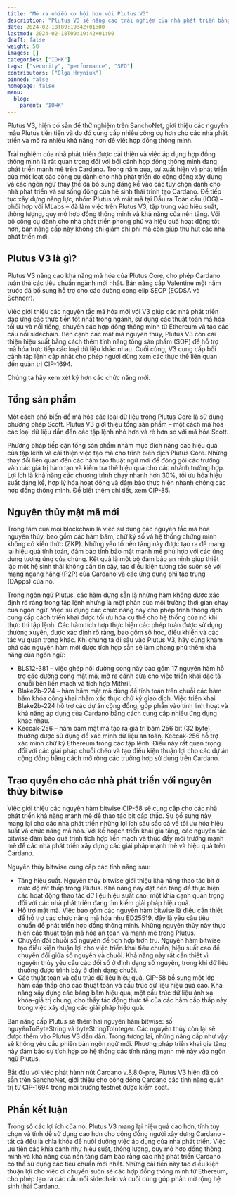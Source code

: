 ```yaml
---
title: "Mở ra nhiều cơ hội hơn với Plutus V3"
description: "Plutus V3 sẽ nâng cao trải nghiệm của nhà phát triển bằng cách cải thiện việc áp dụng hợp đồng thông minh, hỗ trợ các tính năng quản trị và bỏ phiếu, đồng thời thúc đẩy khả năng tương tác giữa các chuỗi khối"
date: 2024-02-18T09:19:42+01:00
lastmod: 2024-02-18T09:19:42+01:00
draft: false
weight: 50
images: []
categories: ["IOHK"]
tags: ["security", "performance", "SEO"]
contributors: ["Olga Hryniuk"]
pinned: false
homepage: false
menu:
  blog:
    parent: "IOHK"
---
```


Plutus V3, hiện có sẵn để thử nghiệm trên SanchoNet, giới thiệu các nguyên mẫu Plutus tiên tiến và do đó cung cấp nhiều công cụ hơn cho các nhà phát triển và mở ra nhiều khả năng hơn để viết hợp đồng thông minh.

Trải nghiệm của nhà phát triển được cải thiện và việc áp dụng hợp đồng thông minh là rất quan trọng đối với bối cảnh hợp đồng thông minh đang phát triển mạnh mẽ trên Cardano. Trong năm qua, sự xuất hiện và phát triển của một loạt các công cụ dành cho nhà phát triển do cộng đồng xây dựng và các ngôn ngữ thay thế đã bổ sung đáng kể vào các tùy chọn dành cho nhà phát triển và sự sống động của hệ sinh thái trình tạo Cardano. Để tiếp tục xây dựng năng lực, nhóm Plutus và mật mã tại Đầu ra Toàn cầu (IOG) – phối hợp với MLabs – đã làm việc trên Plutus V3, tập trung vào hiệu suất, thông lượng, quy mô hợp đồng thông minh và khả năng của nền tảng. Với bộ công cụ dành cho nhà phát triển phong phú và hiệu quả hoạt động tốt hơn, bản nâng cấp này không chỉ giảm chi phí mà còn giúp thu hút các nhà phát triển mới.

## Plutus V3 là gì?

Plutus V3 nâng cao khả năng mã hóa của Plutus Core, cho phép Cardano tuân thủ các tiêu chuẩn ngành mới nhất. Bản nâng cấp Valentine một năm trước đã bổ sung hỗ trợ cho các đường cong elip SECP (ECDSA và Schnorr).

Việc giới thiệu các nguyên tắc mã hóa mới với V3 giúp các nhà phát triển đáp ứng các thực tiễn tốt nhất trong ngành, sử dụng các thuật toán mã hóa tối ưu và nổi tiếng, chuyển các hợp đồng thông minh từ Ethereum và tạo các cầu nối sidechain. Bên cạnh các mật mã nguyên thủy, Plutus V3 còn cải thiện hiệu suất bằng cách thêm tính năng tổng sản phẩm (SOP) để hỗ trợ mã hóa trực tiếp các loại dữ liệu khác nhau. Cuối cùng, V3 cung cấp bối cảnh tập lệnh cập nhật cho phép người dùng xem các thực thể liên quan đến quản trị CIP-1694.

Chúng ta hãy xem xét kỹ hơn các chức năng mới.

## Tổng sản phẩm

Một cách phổ biến để mã hóa các loại dữ liệu trong Plutus Core là sử dụng phương pháp Scott. Plutus V3 giới thiệu tổng sản phẩm – một cách mã hóa các loại dữ liệu dẫn đến các tập lệnh nhỏ hơn và rẻ hơn so với mã hóa Scott.

Phương pháp tiếp cận tổng sản phẩm nhằm mục đích nâng cao hiệu quả của tập lệnh và cải thiện việc tạo mã cho trình biên dịch Plutus Core. Những thay đổi liên quan đến các hàm tạo thuật ngữ mới để đóng gói các trường vào các giá trị hàm tạo và kiểm tra thẻ hiệu quả cho các nhánh trường hợp. Lợi ích là khả năng các chương trình chạy nhanh hơn 30%, tối ưu hóa hiệu suất đáng kể, hợp lý hóa hoạt động và đảm bảo thực hiện nhanh chóng các hợp đồng thông minh. Để biết thêm chi tiết, xem CIP-85.

## Nguyên thủy mật mã mới

Trọng tâm của mọi blockchain là việc sử dụng các nguyên tắc mã hóa nguyên thủy, bao gồm các hàm băm, chữ ký số và hệ thống chứng minh không có kiến ​​thức (ZKP). Những yếu tố nền tảng này được tạo ra để mang lại hiệu quả tính toán, đảm bảo tính bảo mật mạnh mẽ phù hợp với các ứng dụng tương ứng của chúng. Kết quả là một bộ đảm bảo an ninh giúp thiết lập một hệ sinh thái không cần tin cậy, tạo điều kiện tương tác suôn sẻ với mạng ngang hàng (P2P) của Cardano và các ứng dụng phi tập trung (DApps) của nó.

Trong ngôn ngữ Plutus, các hàm dựng sẵn là những hàm không được xác định rõ ràng trong tập lệnh nhưng là một phần của môi trường thời gian chạy của ngôn ngữ. Việc sử dụng các chức năng này cho phép trình thông dịch cung cấp cách triển khai được tối ưu hóa cụ thể cho hệ thống của nó khi thực thi tập lệnh. Các hàm tích hợp thực hiện các phép toán được sử dụng thường xuyên, được xác định rõ ràng, bao gồm số học, điều khiển và các tác vụ quan trọng khác. Khi chúng ta đi sâu vào Plutus V3, hãy cùng khám phá các nguyên hàm mới được tích hợp sẵn sẽ làm phong phú thêm khả năng của ngôn ngữ:

- BLS12-381 – việc ghép nối đường cong này bao gồm 17 nguyên hàm hỗ trợ các đường cong mật mã, mở ra cánh cửa cho việc triển khai đặc tả chuỗi bên liền mạch và tích hợp Mithril.
- Blake2b-224 – hàm băm mật mã dùng để tính toán trên chuỗi các hàm băm khóa công khai nhằm xác thực chữ ký giao dịch. Việc triển khai Blake2b-224 hỗ trợ các dự án cộng đồng, góp phần vào tính linh hoạt và khả năng áp dụng của Cardano bằng cách cung cấp nhiều ứng dụng khác nhau.
- Keccak-256 – hàm băm mật mã tạo ra giá trị băm 256 bit (32 byte), thường được sử dụng để xác minh dữ liệu an toàn. Keccak-256 hỗ trợ xác minh chữ ký Ethereum trong các tập lệnh. Điều này rất quan trọng đối với các giải pháp chuỗi chéo và tạo điều kiện thuận lợi cho các dự án cộng đồng bằng cách mở rộng các trường hợp sử dụng trên Cardano.

## Trao quyền cho các nhà phát triển với nguyên thủy bitwise

Việc giới thiệu các nguyên hàm bitwise CIP-58 sẽ cung cấp cho các nhà phát triển khả năng mạnh mẽ để thao tác bit cấp thấp. Sự bổ sung này mang lại cho các nhà phát triển những lợi ích sâu sắc cả về tối ưu hóa hiệu suất và chức năng mã hóa. Với kế hoạch triển khai gia tăng, các nguyên tắc bitwise đảm bảo quá trình tích hợp liền mạch và thúc đẩy môi trường mạnh mẽ để các nhà phát triển xây dựng các giải pháp mạnh mẽ và hiệu quả trên Cardano.

Nguyên thủy bitwise cung cấp các tính năng sau:

- Tăng hiệu suất. Nguyên thủy bitwise giới thiệu khả năng thao tác bit ở mức độ rất thấp trong Plutus. Khả năng này đặt nền tảng để thực hiện các hoạt động thao tác dữ liệu hiệu suất cao, một khía cạnh quan trọng đối với các nhà phát triển đang tìm kiếm giải pháp hiệu quả.
- Hỗ trợ mật mã. Việc bao gồm các nguyên hàm bitwise là điều cần thiết để hỗ trợ các chức năng mã hóa như ED25519, đây là yêu cầu tiêu chuẩn để phát triển hợp đồng thông minh. Những nguyên thủy này thực hiện các thuật toán mã hóa an toàn và mạnh mẽ trong Plutus.
- Chuyển đổi chuỗi số nguyên để tích hợp trơn tru. Nguyên hàm bitwise tạo điều kiện thuận lợi cho việc triển khai tiêu chuẩn, hiệu suất cao để chuyển đổi giữa số nguyên và chuỗi. Khả năng này rất cần thiết vì nguyên thủy yêu cầu các đối số ở định dạng số nguyên, trong khi dữ liệu thường được trình bày ở định dạng chuỗi.
- Các thuật toán và cấu trúc dữ liệu hiệu quả. CIP-58 bổ sung một lớp hàm cấp thấp cho các thuật toán và cấu trúc dữ liệu hiệu quả cao. Khả năng xây dựng các bảng băm hiệu quả, một cấu trúc dữ liệu ánh xạ khóa-giá trị chung, cho thấy tác động thực tế của các hàm cấp thấp này trong việc xây dựng các giải pháp hiệu quả.

Bản nâng cấp Plutus sẽ thêm hai nguyên hàm bitwise: số nguyênToByteString và byteStringToInteger. Các nguyên thủy còn lại sẽ được thêm vào Plutus V3 dần dần. Trong tương lai, những nâng cấp như vậy sẽ không yêu cầu phiên bản ngôn ngữ mới. Phương pháp triển khai gia tăng này đảm bảo sự tích hợp có hệ thống các tính năng mạnh mẽ này vào ngôn ngữ Plutus.

Bắt đầu với việc phát hành nút Cardano v.8.8.0-pre, Plutus V3 hiện đã có sẵn trên SanchoNet, giới thiệu cho cộng đồng Cardano các tính năng quản trị từ CIP-1694 trong môi trường testnet được kiểm soát.

## Phần kết luận

Trong số các lợi ích của nó, Plutus V3 mang lại hiệu quả cao hơn, tính tùy chọn và tính dễ sử dụng cao hơn cho cộng đồng người xây dựng Cardano – tất cả đều là chìa khóa để nuôi dưỡng việc áp dụng của nhà phát triển. Việc ưu tiên các khía cạnh như hiệu suất, thông lượng, quy mô hợp đồng thông minh và khả năng của nền tảng đảm bảo rằng các nhà phát triển Cardano có thể sử dụng các tiêu chuẩn mới nhất. Những cải tiến này tạo điều kiện thuận lợi cho việc di chuyển suôn sẻ các hợp đồng thông minh từ Ethereum, cho phép tạo ra các cầu nối sidechain và cuối cùng góp phần mở rộng hệ sinh thái Cardano.
